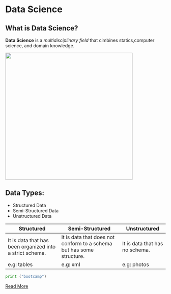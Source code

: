 # Data Science

## What is Data Science?

 **Data Science** is a *multidisciplinary field* that cimbines statics,computer science, and domain knowledge.

<img src="DS.png" width="400" height="400">

## Data Types:

- Structured Data
- Semi-Structured Data
- Unstructured Data

| **Structured**| **Semi-Structured**|**Unstructured**| 
|-----------|--------|---|
| It is data that has been organized into a strict schema.| It is data that does not conform to a schema but has some structure. |It is data that has no schema.| 
|e.g: tables|e.g: xmI|e.g: photos|

```python
print ("bootcamp")
```
[Read More](https://en.wikipedia.org/wiki/Data_science%E2%80%9D)

